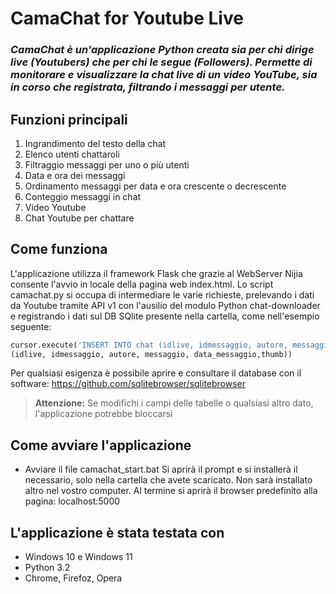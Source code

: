 # CamaChat for Youtube Live
### *CamaChat è un'applicazione Python creata sia per chi dirige live (Youtubers) che per chi le segue (Followers). Permette di monitorare e visualizzare la chat live di un video YouTube, sia in corso che registrata, filtrando i messaggi per utente.*

## Funzioni principali
1. Ingrandimento del testo della chat
2. Elenco utenti chattaroli
3. Filtraggio messaggi per uno o più utenti
4. Data e ora dei messaggi
5. Ordinamento messaggi per data e ora crescente o decrescente
6. Conteggio messaggi in chat
7. Video Youtube
8. Chat Youtube per chattare

## Come funziona
L'applicazione utilizza il framework Flask che grazie al WebServer Nijia consente l'avvio in locale della pagina web index.html. Lo script camachat.py si occupa di intermediare le varie richieste, prelevando i dati da Youtube tramite API v1 con l'ausilio del modulo Python chat-downloader e registrando i dati sul DB SQlite presente nella cartella, come nell'esempio seguente:

```python
cursor.execute('INSERT INTO chat (idlive, idmessaggio, autore, messaggio, data, thumb) VALUES (?,?,?,?,?,?)',
(idlive, idmessaggio, autore, messaggio, data_messaggio,thumb))
```


Per qualsiasi esigenza è possibile aprire e consultare il database con il software: https://github.com/sqlitebrowser/sqlitebrowser

> **Attenzione:** Se modifichi i campi delle tabelle o qualsiasi altro dato, l'applicazione potrebbe bloccarsi


## Come avviare l'applicazione
- Avviare il file camachat_start.bat
Si aprirà il prompt e si installerà il necessario, solo nella cartella che avete scaricato. Non sarà installato altro nel vostro computer.
Al termine si aprirà il browser predefinito alla pagina: localhost:5000

## L'applicazione è stata testata con
- Windows 10 e Windows 11
- Python 3.2
- Chrome, Firefoz, Opera

## 
        
